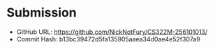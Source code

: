 # Submission

- GitHub URL: https://github.com/NickNotFury/CS322M-256101013/
- Commit Hash: b13bc39472d5fa135905aaea34d0ae4e52f307a9